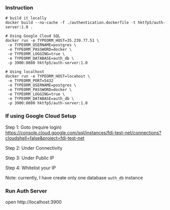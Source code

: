 ### Instruction
```shell script
# build it locally
docker build --no-cache -f ./authentication.dockerfile -t hktfp5/auth-server:1.0 .

# Using Google Cloud SQL
docker run -e TYPEORM_HOST=35.239.77.51 \
 -e TYPEORM_USERNAME=postgres \
 -e TYPEORM_PASSWORD=docker \
 -e TYPEORM_LOGGING=true \
 -e TYPEORM_DATABASE=auth_db \
 -p 3900:8080 hktfp5/auth-server:1.0 
 
# Using localhost
docker run -e TYPEORM_HOST=locahost \
 -e TYPEORM_PORT=5432
 -e TYPEORM_USERNAME=postgres \
 -e TYPEORM_PASSWORD=docker \
 -e TYPEORM_LOGGING=true \
 -e TYPEORM_DATABASE=auth_db \
 -p 3900:8080 hktfp5/auth-server:1.0 
```

### If using Google Cloud Setup  
Step 1: Goto  (require login)  
https://console.cloud.google.com/sql/instances/fdi-test-net/connections?cloudshell=false&project=fdi-test-net

Step 2: Under Connectivity  

Step 3: Under Public IP  

Step 4: Whitelist your IP

Note: currently, I have create only one database `auth_db` instance

### Run Auth Server  
open http://localhost:3900  
